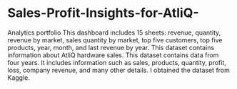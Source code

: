 # Sales-Profit-Insights-for-AtliQ-

Analytics portfolio This dashboard includes 15 sheets: revenue, quantity, revenue by market, sales quantity by market, top five customers, 
top five products, year, month, and last revenue by year. This dataset contains information about AtliQ hardware sales. This dataset contains data from four years. 
It includes information such as sales, products, quantity, profit, loss, company revenue, and many other details. I obtained the dataset from Kaggle.
